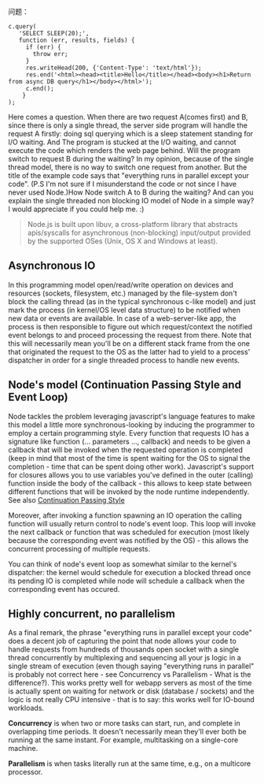 问题：
```
c.query(
   'SELECT SLEEP(20);',
   function (err, results, fields) {
     if (err) {
       throw err;
     }
     res.writeHead(200, {'Content-Type': 'text/html'});
     res.end('<html><head><title>Hello</title></head><body><h1>Return from async DB query</h1></body></html>');
     c.end();
    }
);
```
Here comes a question. When there are two request A(comes first) and B, since there is only a single thread, the server side program will handle the request A firstly: doing sql querying which is a sleep statement standing for I/O waiting. And The program is stucked at the I/O waiting, and cannot execute the code which renders the web page behind. Will the program switch to request B during the waiting? In my opinion, because of the single thread model, there is no way to switch one request from another. But the title of the example code says that "everything runs in parallel except your code". (P.S I'm not sure if I misunderstand the code or not since I have never used Node.)How Node switch A to B during the waiting? And can you explain the single threaded non blocking IO model of Node in a simple way? I would appreciate if you could help me. :)


> Node.js is built upon libuv, a cross-platform library that abstracts apis/syscalls for asynchronous (non-blocking) input/output provided by the supported OSes (Unix, OS X and Windows at least).

## Asynchronous IO

In this programming model open/read/write operation on devices and resources (sockets, filesystem, etc.) managed by the file-system don't block the calling thread (as in the typical synchronous c-like model) and just mark the process (in kernel/OS level data structure) to be notified when new data or events are available. In case of a web-server-like app, the process is then responsible to figure out which request/context the notified event belongs to and proceed processing the request from there. Note that this will necessarily mean you'll be on a different stack frame from the one that originated the request to the OS as the latter had to yield to a process' dispatcher in order for a single threaded process to handle new events.

## Node's model (Continuation Passing Style and Event Loop)

Node tackles the problem leveraging javascript's language features to make this model a little more synchronous-looking by inducing the programmer to employ a certain programming style. Every function that requests IO has a signature like function (... parameters ..., callback) and needs to be given a callback that will be invoked when the requested operation is completed (keep in mind that most of the time is spent waiting for the OS to signal the completion - time that can be spent doing other work). Javascript's support for closures allows you to use variables you've defined in the outer (calling) function inside the body of the callback - this allows to keep state between different functions that will be invoked by the node runtime independently. See also [Continuation Passing Style](https://en.wikipedia.org/wiki/Continuation-passing_style)

Moreover, after invoking a function spawning an IO operation the calling function will usually return control to node's event loop. This loop will invoke the next callback or function that was scheduled for execution (most likely because the corresponding event was notified by the OS) - this allows the concurrent processing of multiple requests.

You can think of node's event loop as somewhat similar to the kernel's dispatcher: the kernel would schedule for execution a blocked thread once its pending IO is completed while node will schedule a callback when the corresponding event has occured.

## Highly concurrent, no parallelism
As a final remark, the phrase "everything runs in parallel except your code" does a decent job of capturing the point that node allows your code to handle requests from hundreds of thousands open socket with a single thread concurrently by multiplexing and sequencing all your js logic in a single stream of execution (even though saying "everything runs in parallel" is probably not correct here - see Concurrency vs Parallelism - What is the difference?). This works pretty well for webapp servers as most of the time is actually spent on waiting for network or disk (database / sockets) and the logic is not really CPU intensive - that is to say: this works well for IO-bound workloads.

**Concurrency** is when two or more tasks can start, run, and complete in overlapping time periods. It doesn't necessarily mean they'll ever both be running at the same instant. For example, multitasking on a single-core machine.

**Parallelism** is when tasks literally run at the same time, e.g., on a multicore processor.







